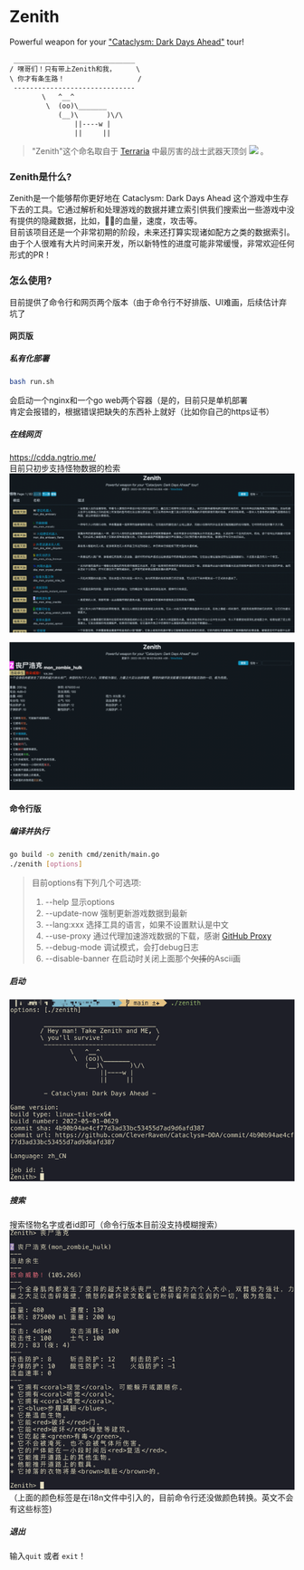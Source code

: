 # Zenith
Powerful weapon for your ["Cataclysm: Dark Days Ahead"](https://github.com/CleverRaven/Cataclysm-DDA) tour!
```
 ______________________________ 
/ 嘿哥们！只有带上Zenith和我，     \
\ 你才有条生路！                  /
 ------------------------------ 
        \   ^__^
         \  (oo)\_______
            (__)\       )\/\
                ||----w |
                ||     ||
```
> "Zenith"这个命名取自于 [Terraria](https://terraria.org) 中最厉害的战士武器天顶剑 [![](https://static.wikia.nocookie.net/terraria_gamepedia/images/6/66/Zenith.png/revision/latest/scale-to-width-down/15?cb=20200516223829)](https://terraria.fandom.com/wiki/Zenith) 。

### Zenith是什么?
Zenith是一个能够帮你更好地在 Cataclysm: Dark Days Ahead 这个游戏中生存下去的工具。它通过解析和处理游戏的数据并建立索引供我们搜索出一些游戏中没有提供的隐藏数据，比如，🧟‍♂的血量，速度，攻击等。        
目前该项目还是一个非常初期的阶段，未来还打算实现诸如配方之类的数据索引。   
由于个人很难有大片时间来开发，所以新特性的进度可能非常缓慢，非常欢迎任何形式的PR！

### 怎么使用?
目前提供了命令行和网页两个版本（由于命令行不好排版、UI难画，后续估计弃坑了

#### 网页版
##### 私有化部署
```bash
bash run.sh
```
会启动一个nginx和一个go web两个容器（是的，目前只是单机部署   
肯定会报错的，根据错误把缺失的东西补上就好（比如你自己的https证书）

##### 在线网页
https://cdda.ngtrio.me/   
目前只初步支持怪物数据的检索
![img.png](doc/showcase3.png)

![img.png](doc/showcase4.png)
#### 命令行版
##### 编译并执行
```bash
go build -o zenith cmd/zenith/main.go
./zenith [options]
```
> 目前options有下列几个可选项:
> 1. --help 显示options
> 2. --update-now 强制更新游戏数据到最新
> 3. --lang:xxx 选择工具的语言，如果不设置默认是中文
> 4. --use-proxy 通过代理加速游戏数据的下载，感谢 [GitHub Proxy](https://ghproxy.com/)
> 5. --debug-mode 调试模式，会打debug日志
> 6. --disable-banner 在启动时关闭上面那个~~欠揍的~~Ascii画

##### 启动
![img_2.png](doc/showcase2.png)
##### 搜索  
搜索怪物名字或者id即可（命令行版本目前没支持模糊搜索）
![img.png](doc/showcase1.png)
（上面的颜色标签是在i18n文件中引入的，目前命令行还没做颜色转换。英文不会有这些标签)   
##### 退出   
输入`quit` 或者 `exit`！